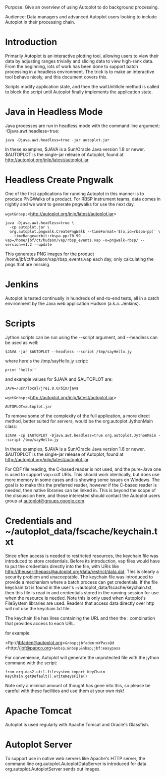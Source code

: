 Purpose: Give an overview of using Autoplot to do background processing.

Audience: Data managers and advanced Autoplot users looking to include
Autoplot in their processing chain.

# Introduction

Primarily Autoplot is an interactive plotting tool, allowing users to
view their data by adjusting ranges trivially and slicing data to view
high-rank data. From the beginning, lots of work has been done to
support batch processing in a headless environment. The trick is to make
an interactive tool behave nicely, and this document covers this.

Scripts modify application state, and then the waitUntilIdle method is
called to block the script until Autoplot finally implements the
application state.

# Java in Headless Mode

Java processes are run in headless mode with the command line argument:
-Djava.awt.headless=true:

```
java -Djava.awt.headless=true -jar autoplot.jar
```

In these examples, $JAVA is a Sun/Oracle Java version 1.8 or newer.
$AUTOPLOT is the single-jar release of Autoplot, found at
<http://autoplot.org/jnlp/latest/autoplot.jar>.

# Headless Create Pngwalk

One of the first applications for running Autoplot in this manner is to
produce PNGWalks of a product. For RBSP instrument teams, data comes in
nightly and we want to generate pngwalks for use the next day.

`wget&nbsp;`&lt;http://autoplot.org/jnlp/latest/autoplot.jar&gt;  
```
java -Djava.awt.headless=true \
  -cp autoplot.jar \
  org.autoplot.pngwalk.CreatePngWalk --timeFormat='$(o,id=rbspa-pp)' \
  --timeRange=orbit:rbspa-pp:70-99 --vap=/home/jbf/ct/hudson/vap/rbsp_events.vap -o=pngwalk-rbsp/ --version=v1.2 --update
```

This generates PNG images for the product
/home/jbf/ct/hudson/vap/rbsp\_events.vap each day, only calculating the
pngs that are missing.

# Jenkins

Autoplot is tested continually in hundreds of end-to-end tests, all in a
catch environment by the Java web application Hudson (a.k.a. Jenkins).

# Scripts

Jython scripts can be run using the --script argument, and --headless
can be used as well:

```
$JAVA -jar $AUTOPLOT --headless --script /tmp/sayHello.jy
```

where here's the /tmp/sayHello.jy script:

```
print 'hello!'
```

and example values for $JAVA and $AUTOPLOT are:

```
JAVA=/usr/local/jre1.8.0/bin/java
```
`wget&nbsp;`&lt;http://autoplot.org/jnlp/latest/autoplot.jar&gt;  
```
AUTOPLOT=autoplot.jar
```

To remove some of the complexity of the full application, a more direct
method, better suited for servers, would be the org.autoplot.JythonMain
class:

```
$JAVA -cp $AUTOPLOT -Djava.awt.headless=true org.autoplot.JythonMain --script /tmp/sayHello.jy
```

In these examples, $JAVA is a Sun/Oracle Java version 1.8 or newer.
$AUTOPLOT is the single-jar release of Autoplot, found at
<http://autoplot.org/jnlp/latest/autoplot.jar>.

For CDF file reading, the C-based reader is not used, and the pure-Java
one is used to support vap+cdf URIs. This should work identically, but
does use more memory in some cases and is showing some issues on
Windows. The goal is to make this the preferred reader, however if the
C-based reader is needed, then native libraries can be linked in. This
is beyond the scope of the discussion here, and those interested should
contact the Autoplot users group at autoplot@groups.google.com.

# Credentials and \~/autoplot\_data/fscache/keychain.txt

Since often access is needed to restricted resources, the keychain file
was introduced to store credentials. Before its introduction, vap files
would have to put the credentials directly into the file, with URIs like
<http://theuser:thepass@autoplot.org/data/restrict/data.dat>. This is
clearly a security problem and unacceptable. The keychain file was
introduced to provide a mechanism where a batch process can get
credentials. If the file keychain.txt is found in the user's
\~/autoplot\_data/fscache/keychain.txt, then this file is read in and
credentials stored in the running session for use when the resource is
needed. Note this is only used when Autoplot's FileSystem libraries are
used. Readers that access data directly over http will not use the
keychain.txt file.

The keychain file has lines containing the URL and then the
<USER>:<PASSWORD> combination that provides access to each URL.

for example:

&lt;ftp://jbfaden@autoplot.org&gt;`&nbsp;jbfaden:mYPass@d`  
&lt;http://jbf@papco.org&gt;`&nbsp;&nbsp;&nbsp;jbf:easypass`

For convenience, Autoplot will generate the unprotected file with the
jython command with the script:

```
from org.das2.util.filesystem import KeyChain
KeyChain.getDefault().writeKeysFile()
```

Note only a minimal amount of thought has gone into this, so please be
careful with these facilities and use them at your own risk\!

# Apache Tomcat

Autoplot is used regularly with Apache Tomcat and Oracle's Glassfish.

# Autoplot Server

To support use in native web servers like Apache's HTTP server, the
command line org.autoplot.AutoplotDataServer is introduced for data.
org.autoplot.AutoplotServer sends out images.

